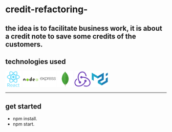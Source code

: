 # credit-refactoring-

the idea is to facilitate business work, it is about a credit note to save some credits of the customers.
---

## technologies used

<img src="https://github.com/devicons/devicon/blob/master/icons/react/react-original-wordmark.svg" alt="js logo" width="50px" height="50px" >
<img src="https://github.com/devicons/devicon/blob/master/icons/nodejs/nodejs-original-wordmark.svg" alt="js logo" width="50px" height="50px" >
<img src="https://github.com/devicons/devicon/blob/master/icons/express/express-original-wordmark.svg" alt="js logo" width="50px" height="50px">
<img src="https://github.com/devicons/devicon/blob/master/icons/mongodb/mongodb-original.svg" alt="js logo" width="50px" height="50px" >
<img src="https://github.com/devicons/devicon/blob/master/icons/redux/redux-original.svg" alt="js logo" width="50px" height="50px" >
<img src="https://github.com/devicons/devicon/blob/master/icons/materialui/materialui-original.svg" alt="js logo" width="50px" height="50px" >

---

## get started

- npm install.
- npm start.